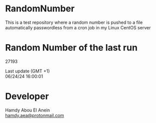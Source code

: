 # RandomNumber    
This is a test repository where a random number is pushed to a file automatically passwordless from a cron job in my Linux CentOS server    
# Random Number of the last run   
27193
      
Last update (GMT +1)    
06/24/24 16:00:01
# Developer    
Hamdy Abou El Anein   
hamdy.aea@protonmail.com
